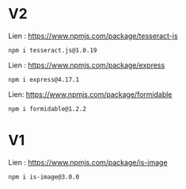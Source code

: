 # V2

Lien : https://www.npmjs.com/package/tesseract-js
  
    npm i tesseract.js@1.0.19
    
Lien : https://www.npmjs.com/package/express

    npm i express@4.17.1
    
Lien: https://www.npmjs.com/package/formidable

    npm i formidable@1.2.2
    
# V1
    
Lien : https://www.npmjs.com/package/is-image
    
    npm i is-image@3.0.0
